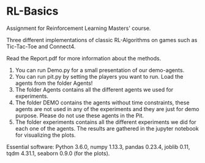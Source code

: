 # RL-Basics

Assignment for Reinforcement Learning Masters' course.

Three different implementations of classic RL-Algorithms on games such as Tic-Tac-Toe and Connect4.

Read the Report.pdf for more information about the methods.

1. You can run Demo.py for a small presentation of our demo-agents.
2. You can run pit.py by setting the players you want to run. Load the agents from the folder Agents! 
3. The folder Agents contains all the different agents we used for experiments.
4. The folder DEMO contains the agents without time constraints, these agents are not used in any of the experiments and they are just for demo purpose. Please do not use these agents in the Pit.  
5. The folder experiments contains all the different experiments we did for each one of the agents. The results are gathered in the jupyter notebook for visualizing the plots.

Essential software: Python 3.6.0, numpy 1.13.3, pandas 0.23.4, joblib 0.11, tqdm 4.31.1, seaborn 0.9.0 (for the plots). 


